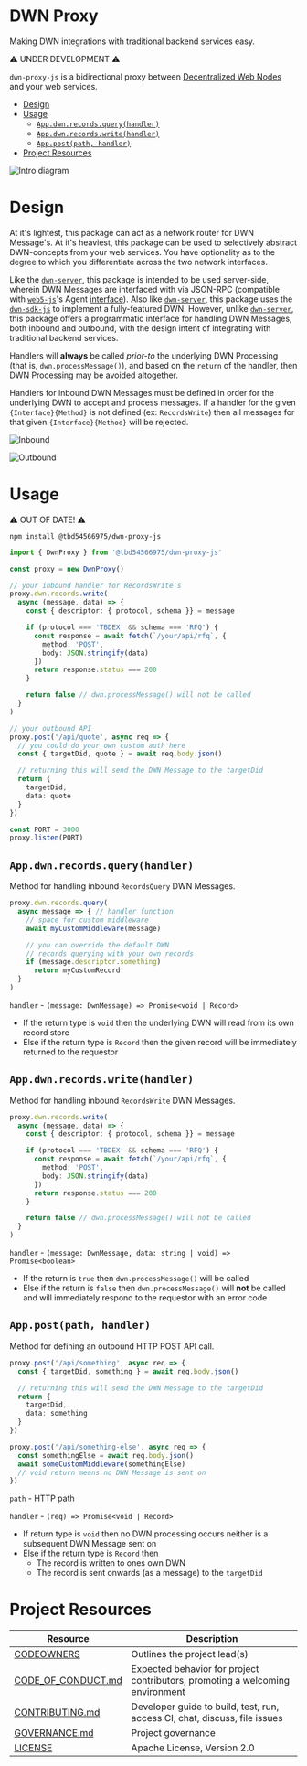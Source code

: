 # DWN Proxy <!-- omit in toc -->

Making DWN integrations with traditional backend services easy.

⚠️ UNDER DEVELOPMENT ⚠️

`dwn-proxy-js` is a bidirectional proxy between [Decentralized Web Nodes](https://identity.foundation/decentralized-web-node/spec) and your web services.

* [Design](#design)
* [Usage](#usage)
  * [`App.dwn.records.query(handler)`](#appdwnrecordsqueryhandler)
  * [`App.dwn.records.write(handler)`](#appdwnrecordswritehandler)
  * [`App.post(path, handler)`](#apppostpath-handler)
* [Project Resources](#project-resources)

![Intro diagram](./images/intro.png)

# Design

At it's lightest, this package can act as a network router for DWN Message's. At it's heaviest, this package can be used to selectively abstract DWN-concepts from your web services. You have optionality as to the degree to which you differentiate across the two network interfaces.

Like the [`dwn-server`](https://github.com/TBD54566975/dwn-server), this package is intended to be used server-side, wherein DWN Messages are interfaced with via JSON-RPC (compatible with [`web5-js`](https://github.com/TBD54566975/web5-js)'s Agent [interface](https://github.com/TBD54566975/web5-js/tree/main/packages/web5-agent)). Also like [`dwn-server`](https://github.com/TBD54566975/dwn-server), this package uses the [`dwn-sdk-js`](https://github.com/TBD54566975/dwn-sdk-js) to implement a fully-featured DWN. However, unlike [`dwn-server`](https://github.com/TBD54566975/dwn-server), this package offers a programmatic interface for handling DWN Messages, both inbound and outbound, with the design intent of integrating with traditional backend services.

Handlers will **always** be called *prior-to* the underlying DWN Processing (that is, `dwn.processMessage()`), and based on the `return` of the handler, then DWN Processing may be avoided altogether.

Handlers for inbound DWN Messages must be defined in order for the underlying DWN to accept and process messages. If a handler for the given `{Interface}{Method}` is not defined (ex: `RecordsWrite`) then all messages for that given `{Interface}{Method}` will be rejected.

![Inbound](images/inbound.png)

![Outbound](images/outbound.png)

# Usage

⚠️ OUT OF DATE! ⚠️

```cli
npm install @tbd54566975/dwn-proxy-js
```

```typescript
import { DwnProxy } from '@tbd54566975/dwn-proxy-js'

const proxy = new DwnProxy()

// your inbound handler for RecordsWrite's
proxy.dwn.records.write(
  async (message, data) => {
    const { descriptor: { protocol, schema }} = message

    if (protocol === 'TBDEX' && schema === 'RFQ') {
      const response = await fetch(`/your/api/rfq`, {
        method: 'POST',
        body: JSON.stringify(data)
      })
      return response.status === 200
    }

    return false // dwn.processMessage() will not be called
  }
)

// your outbound API
proxy.post('/api/quote', async req => {
  // you could do your own custom auth here
  const { targetDid, quote } = await req.body.json()

  // returning this will send the DWN Message to the targetDid
  return { 
    targetDid,
    data: quote
  }
})

const PORT = 3000
proxy.listen(PORT)
```

## `App.dwn.records.query(handler)`

Method for handling inbound `RecordsQuery` DWN Messages.

```typescript
proxy.dwn.records.query(
  async message => { // handler function
    // space for custom middleware
    await myCustomMiddleware(message)

    // you can override the default DWN 
    // records querying with your own records
    if (message.descriptor.something)
      return myCustomRecord
  }
)
```

`handler` - `(message: DwnMessage) => Promise<void | Record>`
  - If the return type is `void` then the underlying DWN will read from its own record store
  - Else if the return type is `Record` then the given record will be immediately returned to the requestor

## `App.dwn.records.write(handler)`

Method for handling inbound `RecordsWrite` DWN Messages.

```typescript
proxy.dwn.records.write(
  async (message, data) => {
    const { descriptor: { protocol, schema }} = message

    if (protocol === 'TBDEX' && schema === 'RFQ') {
      const response = await fetch(`/your/api/rfq`, {
        method: 'POST',
        body: JSON.stringify(data)
      })
      return response.status === 200
    }

    return false // dwn.processMessage() will not be called
  }
)
```

`handler` - `(message: DwnMessage, data: string | void) => Promise<boolean>`
  - If the return is `true` then `dwn.processMessage()` will be called
  - Else if the return is `false` then `dwn.processMessage()` will **not** be called and will immediately respond to the requestor with an error code

## `App.post(path, handler)`

Method for defining an outbound HTTP POST API call.

```typescript
proxy.post('/api/something', async req => {
  const { targetDid, something } = await req.body.json()

  // returning this will send the DWN Message to the targetDid
  return { 
    targetDid,
    data: something
  }
})

proxy.post('/api/something-else', async req => {
  const somethingElse = await req.body.json()
  await someCustomMiddleware(somethingElse)
  // void return means no DWN Message is sent on
})
```

`path` - HTTP path 

`handler` - `(req) => Promise<void | Record>`
  - If return type is `void` then no DWN processing occurs neither is a subsequent DWN Message sent on
  - Else if the return type is `Record` then
    - The record is written to ones own DWN
    - The record is sent onwards (as a message) to the `targetDid`

# Project Resources

| Resource                                   | Description                                                                   |
| ------------------------------------------ | ----------------------------------------------------------------------------- |
| [CODEOWNERS](./CODEOWNERS)                 | Outlines the project lead(s)                                                  |
| [CODE_OF_CONDUCT.md](./CODE_OF_CONDUCT.md) | Expected behavior for project contributors, promoting a welcoming environment |
| [CONTRIBUTING.md](./CONTRIBUTING.md)       | Developer guide to build, test, run, access CI, chat, discuss, file issues    |
| [GOVERNANCE.md](./GOVERNANCE.md)           | Project governance                                                            |
| [LICENSE](./LICENSE)                       | Apache License, Version 2.0                                                   |